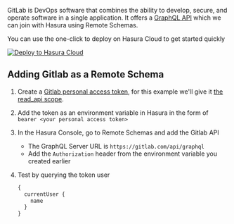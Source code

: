 GitLab is DevOps software that combines the ability to develop, secure, and operate software in a single application. It offers a [GraphQL API](https://docs.gitlab.com/ee/api/graphql/) which we can join with Hasura using Remote Schemas.

You can use the one-click to deploy on Hasura Cloud to get started quickly

[![Deploy to Hasura Cloud](https://hasura.io/deploy-button.svg)](https://cloud.hasura.io/deploy?github_repo=https://github.com/hasura/data-hub&hasura_dir=remote-schemas/gitlab/hasura)

## Adding Gitlab as a Remote Schema

1. Create a [Gitlab personal access token](https://docs.gitlab.com/ee/user/profile/personal_access_tokens.html#create-a-personal-access-token), for this example we'll give it [the read_api scope](https://gitlab.com/gitlab-org/gitlab/-/issues/217102).

2. Add the token as an environment variable in Hasura in the form of `bearer <your personal access token>`

3. In the Hasura Console, go to Remote Schemas and add the Gitlab API

   - The GraphQL Server URL is `https://gitlab.com/api/graphql`
   - Add the `Authorization` header from the environment variable you created earlier

4. Test by querying the token user

   ```graphql
   {
     currentUser {
       name
     }
   }
   ```
